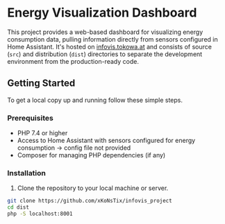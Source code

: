 # Energy Visualization Dashboard

This project provides a web-based dashboard for visualizing energy consumption data, pulling information directly from sensors configured in Home Assistant. It's hosted on [infovis.tokowa.at](https://infovis.tokowa.at) and consists of source (`src`) and distribution (`dist`) directories to separate the development environment from the production-ready code.

## Getting Started

To get a local copy up and running follow these simple steps.

### Prerequisites

- PHP 7.4 or higher
- Access to Home Assistant with sensors configured for energy consumption -> config file not provided
- Composer for managing PHP dependencies (if any)

### Installation

1. Clone the repository to your local machine or server.

```bash
git clone https://github.com/xKoNsTix/infovis_project
cd dist
php -S localhost:8001
```

